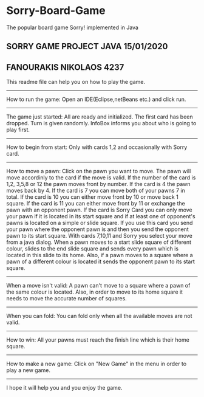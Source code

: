 # Sorry-Board-Game
The popular board game Sorry! implemented in Java

SORRY GAME PROJECT JAVA 15/01/2020 
------------------------------------------------------------------
FANOURAKIS NIKOLAOS 4237
------------------------------------------------------------------

This readme file can help you on how to play the game.

--------------------------------------------------------------------------

How to run the game:
Open an IDE(Eclipse,netBeans etc.) and click run.

--------------------------------------------------------------------------

The game just started:
All are ready and initialized. The first card has been dropped.
Turn is given randomly. InfoBox informs you about who is going to
play first.

--------------------------------------------------------------------------

How to begin from start:
Only with cards 1,2 and occasionally with Sorry card.

--------------------------------------------------------------------------

How to move a pawn:
Click on the pawn you want to move. The pawn will move accordinly
to the card if the move is valid. If the number of the card is 1,2,
3,5,8 or 12 the pawn moves front by number. If the card is 4 the
pawn moves back by 4. If the card is 7 you can move both of your
pawns 7 in total. If the card is 10 you can either move front by 10
or move back 1 square. If the card is 11 you can either move front
by 11 or exchange the pawn with an opponent pawn. If the card is Sorry
Card you can only move your pawn if it is located in its start square
and if at least one of opponent's pawns is located on a simple or slide 
square. If you use this card you send your pawn where the opponent pawn 
is and then you send the opponent pawn to its start square. 
With cards 7,10,11 and Sorry you select your move from a java dialog.
When a pawn moves to a start slide square of different colour, slides to
the end slide square and sends every pawn which is located in this slide
to its home. Also, if a pawn moves to a square where a pawn of a different
colour is located it sends the opponent pawn to its start square.


--------------------------------------------------------------------------

When a move isn't valid:
A pawn can't move to a square where a pawn of the same colour is located.
Also, in order to move to its home square it needs to move the accurate 
number of squares.

--------------------------------------------------------------------------

When you can fold:
You can fold only when all the available moves are not valid.

--------------------------------------------------------------------------

How to win:
All your pawns must reach the finish line which is their home square.

--------------------------------------------------------------------------

How to make a new game:
Click on "New Game" in the menu in order to play a new game.

--------------------------------------------------------------------------

I hope it will help you and you enjoy the game.

